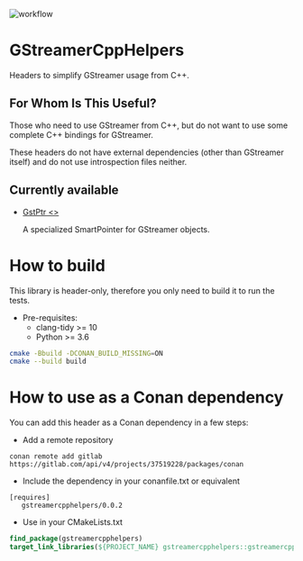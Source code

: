 ![workflow](https://github.com/nachogarglez/GStreamerCppHelpers/actions/workflows/ci.yml/badge.svg)

# GStreamerCppHelpers

Headers to simplify GStreamer usage from C++.

## For Whom Is This Useful?

Those who need to use GStreamer from C++, but do not want to use some complete C++ bindings for GStreamer.

These headers do not have external dependencies (other than GStreamer itself) and do not use introspection files neither.

## Currently available

* [GstPtr <>](GstPtr/README.md)

  A specialized SmartPointer for GStreamer objects.

# How to build

This library is header-only, therefore you only need to build it to run the tests.

* Pre-requisites:
  * clang-tidy  >= 10
  * Python >= 3.6

```bash
cmake -Bbuild -DCONAN_BUILD_MISSING=ON
cmake --build build
```

# How to use as a Conan dependency

You can add this header as a Conan dependency in a few steps:

* Add a remote repository

```shell
conan remote add gitlab https://gitlab.com/api/v4/projects/37519228/packages/conan
```

* Include the dependency in your conanfile.txt or equivalent

```script
[requires]
   gstreamercpphelpers/0.0.2
```

* Use in your CMakeLists.txt

```CMake
find_package(gstreamercpphelpers)
target_link_libraries(${PROJECT_NAME} gstreamercpphelpers::gstreamercpphelpers)
```
